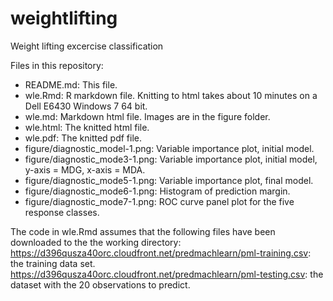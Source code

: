 # weightlifting
Weight lifting excercise classification

Files in this repository:
- README.md: This file.
- wle.Rmd: R markdown file. Knitting to html takes about 10 minutes on a Dell E6430 Windows 7 64 bit.
- wle.md: Markdown html file. Images are in the figure folder.
- wle.html: The knitted html file.
- wle.pdf: The knitted pdf file.
- figure/diagnostic_model-1.png: Variable importance plot, initial model.
- figure/diagnostic_mode3-1.png: Variable importance plot, initial model, y-axis = MDG, x-axis = MDA.
- figure/diagnostic_mode5-1.png: Variable importance plot, final model.
- figure/diagnostic_mode6-1.png: Histogram of prediction margin.
- figure/diagnostic_mode7-1.png: ROC curve panel plot for the five response classes.

The code in wle.Rmd assumes that the following files have been downloaded to the the working directory:
https://d396qusza40orc.cloudfront.net/predmachlearn/pml-training.csv: the training data set.
https://d396qusza40orc.cloudfront.net/predmachlearn/pml-testing.csv: the dataset with the 20 observations to predict.

